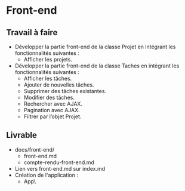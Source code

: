 # Front-end

## Travail à faire

- Développer la partie front-end de la classe Projet en intégrant les fonctionnalités suivantes :
  - Afficher les projets.
- Développer la partie front-end de la classe Taches en intégrant les fonctionnalités suivantes :
  - Afficher les tâches.
  - Ajouter de nouvelles tâches.
  - Supprimer des tâches existantes.
  - Modifier des tâches.
  - Rechercher avec AJAX.
  - Pagination avec AJAX.
  - Filtrer par l’objet Projet.

## Livrable
- docs/front-end/
    - front-end.md
    - compte-rendu-front-end.md
- Lien vers front-end.md sur index.md
- Création de l'application :
  - App\
